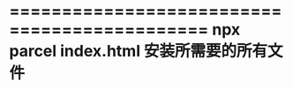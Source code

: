 =============================================
npx parcel index.html
安装所需要的所有文件
==============================================

